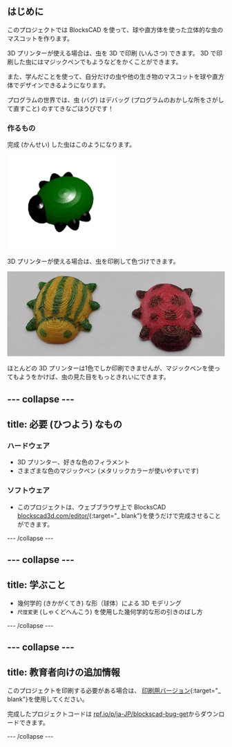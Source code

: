 ## はじめに

このプロジェクトでは BlocksCAD を使って、球や直方体を使った立体的な虫のマスコットを作ります。

3D プリンターが使える場合は、虫を 3D で印刷 (いんさつ) できます。 3D で印刷した虫にはマジックペンでもようなどをかくことができます。

また、学んだことを使って、自分だけの虫や他の生き物のマスコットを球や直方体でデザインできるようになります。

プログラムの世界では、虫 (バグ) はデバッグ (プログラムのおかしな所をさがして直すこと) のすてきなごほうびです！

### 作るもの

完成 (かんせい) した虫はこのようになります。

![スクリーンショット](images/bug-complete.png)

3D プリンターが使える場合は、虫を印刷して色づけできます。

![完成したプロジェクト](images/bug-showcase.png)

ほとんどの 3D プリンターは1色でしか印刷できませんが、マジックペンを使ってもようをかけば、虫の見た目をもっときれいにできます。

--- collapse ---
---
title: 必要 (ひつよう) なもの
---

### ハードウェア

+ 3D プリンター、好きな色のフィラメント
+ さまざまな色のマジックペン (メタリックカラーが使いやすいです)

### ソフトウェア

+ このプロジェクトは、ウェブブラウザ上で BlocksCAD [blockscad3d.com/editor/](https://www.blockscad3d.com/editor){:target="_ blank"}を使うだけで完成させることができます。

--- /collapse ---

--- collapse ---
---
title: 学ぶこと
---

+ 幾何学的 (きかがくてき) な形（球体）による 3D モデリング
+ `尺度変更` (しゃくどへんこう) を使用した幾何学的な形の引きのばし方

--- /collapse ---

--- collapse ---
---
title: 教育者向けの追加情報
---

このプロジェクトを印刷する必要がある場合は、 [印刷用バージョン](https://projects.raspberrypi.org/en/projects/blockscad-bug/print){:target="_ blank"}を使用してください。

完成したプロジェクトコードは [rpf.io/p/ja-JP/blockscad-bug-get](https://rpf.io/p/ja-JP/blockscad-bug-get)からダウンロードできます。

--- /collapse ---
